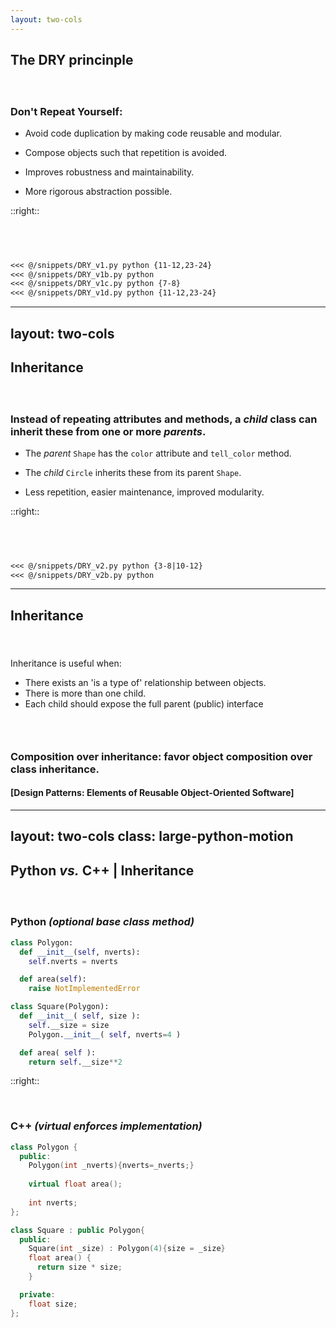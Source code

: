 ```yaml
---
layout: two-cols
---
```


## The DRY princinple
#### &nbsp;
### **D**on't **R**epeat **Y**ourself:
- Avoid code duplication by making code reusable and modular.

<v-click>

- Compose objects such that repetition is avoided.
</v-click>
<v-click>

- Improves robustness and maintainability.
</v-click>
<v-click>

- More rigorous abstraction possible.
</v-click>

::right::

## &nbsp;

````md magic-move {at:1}
<<< @/snippets/DRY_v1.py python {11-12,23-24}
<<< @/snippets/DRY_v1b.py python
<<< @/snippets/DRY_v1c.py python {7-8}
<<< @/snippets/DRY_v1d.py python {11-12,23-24}
````

---
layout: two-cols
---

## Inheritance
#### &nbsp;
### Instead of repeating attributes and methods, a *child* class can inherit these from one or more *parents*.
- The *parent* `Shape` has the `color` attribute and `tell_color` method.

<v-click>

- The *child* `Circle` inherits these from its parent `Shape`.
</v-click>

<v-click>

- Less repetition, easier maintenance, improved modularity.
</v-click>

::right::

## &nbsp;

````md magic-move {at:1}
<<< @/snippets/DRY_v2.py python {3-8|10-12}
<<< @/snippets/DRY_v2b.py python
````

---

## Inheritance

#### &nbsp;

Inheritance is useful when:
- There exists an 'is a type of' relationship between objects.
- There is more than one child.
- Each child should expose the full parent (public) interface

<v-click>

### &nbsp;

### Composition over inheritance: favor object composition over class inheritance.
#### [Design Patterns: Elements of Reusable Object-Oriented Software]
</v-click>

---
layout: two-cols
class: large-python-motion
---

## Python *vs.* C++ | Inheritance
#### &nbsp;
### Python *(optional base class method)*
```python
class Polygon:
  def __init__(self, nverts):
    self.nverts = nverts

  def area(self):
    raise NotImplementedError

class Square(Polygon):
  def __init__( self, size ):
    self.__size = size
    Polygon.__init__( self, nverts=4 )

  def area( self ):
    return self.__size**2
```

::right::

&nbsp;

### C++ *(virtual enforces implementation)*

```cpp
class Polygon {
  public:
    Polygon(int _nverts){nverts=_nverts;}
    
    virtual float area();
    
    int nverts;
};

class Square : public Polygon{
  public:
    Square(int _size) : Polygon(4){size = _size}
    float area() {
      return size * size;
    }

  private:
    float size;
};
```
